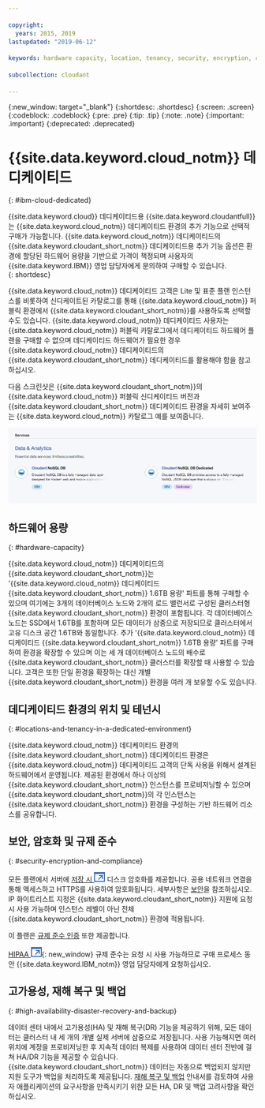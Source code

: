 ```yaml
---

copyright:
  years: 2015, 2019
lastupdated: "2019-06-12"

keywords: hardware capacity, location, tenancy, security, encryption, compliance, high availability, disaster recovery, backup

subcollection: cloudant

---
```


{:new_window: target="_blank"}
{:shortdesc: .shortdesc}
{:screen: .screen}
{:codeblock: .codeblock}
{:pre: .pre}
{:tip: .tip}
{:note: .note}
{:important: .important}
{:deprecated: .deprecated}

<!-- Acrolinx: 2017-05-10 -->

# {{site.data.keyword.cloud_notm}} 데디케이티드
{: #ibm-cloud-dedicated}

{{site.data.keyword.cloud}} 데디케이티드용 {{site.data.keyword.cloudantfull}}는 {{site.data.keyword.cloud_notm}}
데디케이티드 환경의 추가 기능으로 선택적 구매가 가능합니다. {{site.data.keyword.cloud_notm}} 데디케이티드의
{{site.data.keyword.cloudant_short_notm}} 데디케이티드용 추가 기능 옵션은 환경에 할당된 하드웨어
용량을 기반으로 가격이 책정되며 사용자의 {{site.data.keyword.IBM}} 영업 담당자에게 문의하여 구매할 수 있습니다.  
{: shortdesc}

{{site.data.keyword.cloud_notm}} 데디케이티드 고객은 Lite 및 표준 플랜 인스턴스를 비롯하여 신디케이트된
카탈로그를 통해 {{site.data.keyword.cloud_notm}} 퍼블릭 환경에서 {{site.data.keyword.cloudant_short_notm}}를 사용하도록
선택할 수도 있습니다. {{site.data.keyword.cloud_notm}} 데디케이티드 사용자는
{{site.data.keyword.cloud_notm}} 퍼블릭 카탈로그에서 데디케이티드 하드웨어 플랜을 구매할 수 없으며
데디케이티드 하드웨어가 필요한 경우 {{site.data.keyword.cloud_notm}} 데디케이티드의
{{site.data.keyword.cloudant_short_notm}} 데디케이티드를 활용해야 함을 참고하십시오.   

다음 스크린샷은 {{site.data.keyword.cloudant_short_notm}}의 {{site.data.keyword.cloud_notm}} 퍼블릭 신디케이티드 버전과
{{site.data.keyword.cloudant_short_notm}} 데디케이티드 환경을 자세히 보여주는 {{site.data.keyword.cloud_notm}} 카탈로그 예를 보여줍니다.   

![{{site.data.keyword.cloudant_short_notm}} 카탈로그](../images/ibmcloud_catalog.png)

## 하드웨어 용량 
{: #hardware-capacity}

{{site.data.keyword.cloud_notm}} 데디케이티드의 {{site.data.keyword.cloudant_short_notm}}는
'{{site.data.keyword.cloud_notm}} 데디케이티드 {{site.data.keyword.cloudant_short_notm}} 1.6TB 용량' 파트를
통해 구매할 수 있으며 여기에는 3개의 데이터베이스 노드와 2개의 로드 밸런서로 구성된
클러스터형 {{site.data.keyword.cloudant_short_notm}} 환경이 포함됩니다. 
각 데이터베이스 노드는 SSD에서 1.6TB를 포함하며 모든 데이터가 삼중으로 저장되므로 클러스터에서 고유 디스크 공간 1.6TB와 동일합니다. 추가 '{{site.data.keyword.cloud_notm}} 데디케이티드 {{site.data.keyword.cloudant_short_notm}} 1.6TB 용량' 파트를 구매하여 환경을 확장할 수 있으며 이는 세 개 데이터베이스 노드의 배수로 {{site.data.keyword.cloudant_short_notm}} 클러스터를 확장할 때 사용할 수 있습니다. 고객은 또한 단일 환경을 확장하는 대신 개별 {{site.data.keyword.cloudant_short_notm}} 환경을 여러 개 보유할 수도 있습니다.

## 데디케이티드 환경의 위치 및 테넌시
{: #locations-and-tenancy-in-a-dedicated-environment}

{{site.data.keyword.cloud_notm}} 데디케이티드 환경의
{{site.data.keyword.cloudant_short_notm}} 데디케이티드 환경은 {{site.data.keyword.cloud_notm}} 데디케이티드 고객의 단독 사용을 위해서 설계된 하드웨어에서 운영됩니다. 제공된 환경에서 하나 이상의 {{site.data.keyword.cloudant_short_notm}} 인스턴스를 프로비저닝할 수 있으며 {{site.data.keyword.cloudant_short_notm}}의 각 인스턴스는 {{site.data.keyword.cloudant_short_notm}} 환경을 구성하는 기반 하드웨어 리소스를 공유합니다. 

## 보안, 암호화 및 규제 준수 
{: #security-encryption-and-compliance}

모든 플랜에서 서버에 [저장 시 ![외부 링크 아이콘](../images/launch-glyph.svg "외부 링크 아이콘")](https://en.wikipedia.org/wiki/Data_at_rest) 디스크 암호화를 제공합니다. 공용 네트워크 연결을 통해 액세스하고 HTTPS를 사용하여 암호화됩니다. 세부사항은 [보안](/docs/services/Cloudant?topic=cloudant-security#security)을 참조하십시오.
IP 화이트리스트 지정은 {{site.data.keyword.cloudant_short_notm}} 지원에 요청 시 사용 가능하며 인스턴스 레벨이 아닌 전체 {{site.data.keyword.cloudant_short_notm}} 환경에 적용됩니다.  

이 플랜은 [규제 준수 인증](/docs/services/Cloudant?topic=cloudant-compliance#compliance) 또한 제공합니다.  

[HIPAA ![외부 링크 아이콘](../images/launch-glyph.svg "외부 링크 아이콘")](https://en.wikipedia.org/wiki/Health_Insurance_Portability_and_Accountability_Act){: new_window} 규제 준수는 요청 시 사용 가능하므로 구매 프로세스 동안 {{site.data.keyword.IBM_notm}} 영업 담당자에게 요청하십시오. 

## 고가용성, 재해 복구 및 백업 
{: #high-availability-disaster-recovery-and-backup}

데이터 센터 내에서 고가용성(HA) 및 재해 복구(DR) 기능을 제공하기 위해, 모든 데이터는 클러스터 내 세 개의 개별 실제 서버에 삼중으로 저장됩니다. 사용 가능해지면 여러 위치에 계정을 프로비저닝한 후 지속적 데이터 복제를 사용하여 데이터 센터 전반에 걸쳐 HA/DR 기능을 제공할 수 있습니다. {{site.data.keyword.cloudant_short_notm}} 데이터는 자동으로 백업되지 않지만 지원 도구가 백업을 처리하도록 제공됩니다. [재해 복구 및 백업](/docs/services/Cloudant?topic=cloudant-disaster-recovery-and-backup#disaster-recovery-and-backup)
안내서를 검토하여 사용자 애플리케이션의 요구사항을 만족시키기 위한 모든 HA, DR 및 백업 고려사항을 확인하십시오. 
